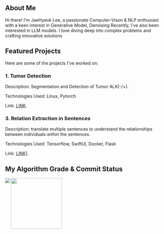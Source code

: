 ## About Me
Hi there! I'm JaeHyeok Lee, a passionate Computer-Vison & NLP enthusiast with a keen interest in Generative Model, Denoising
Recently, I've also been interested in LLM models.
I love diving deep into complex problems and crafting innovative solutions

## Featured Projects
Here are some of the projects I've worked on: 

### 1. Tumor Detection
Description: Segmentation and Detection of Tumor ALK(-/+).

Technologies Used: Linux, Pytorch

Link: [LINK](https://github.com/JaeHyeok-2/Medical-Image).

### 3. Relation Extraction in Sentences
Description: translate multiple sentences to understand the relationships between individuals within the sentences.

Technologies Used: Tensorflow, SwiftUI, Docker, Flask 

Link: [LINK](https://github.com/JaeHyeok-2/RelationApplication)].


## My Algorithm Grade & Commit Status
<div>
<img align='left' src="http://mazassumnida.wtf/api/v2/generate_badge?boj=dlwogurgur">

<img align='center' src="https://github-readme-stats.vercel.app/api?username=JaeHyeok-2" height="165">
</div>
